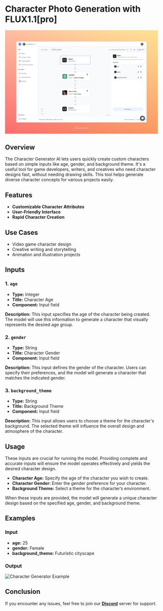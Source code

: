 # Character Photo Generation with FLUX1.1[pro]

<img src="images/character-generator-full.jpeg" alt="Character Generator"/>

## Overview
The Character Generator AI lets users quickly create custom characters based on simple inputs like age, gender, and background theme. It's a useful tool for game developers, writers, and creatives who need character designs fast, without needing drawing skills. This tool helps generate diverse character concepts for various projects easily.

## Features
- **Customizable Character Attributes**
- **User-Friendly Interface**
- **Rapid Character Creation**

## Use Cases
- Video game character design
- Creative writing and storytelling
- Animation and illustration projects

## Inputs

### 1. `age`
- **Type:** Integer
- **Title:** Character Age
- **Component:** Input field

**Description:** This input specifies the age of the character being created. The model will use this information to generate a character that visually represents the desired age group.

### 2. `gender`
- **Type:** String
- **Title:** Character Gender
- **Component:** Input field

**Description:** This input defines the gender of the character. Users can specify their preferences, and the model will generate a character that matches the indicated gender.

### 3. `background_theme`
- **Type:** String
- **Title:** Background Theme
- **Component:** Input field

**Description:** This input allows users to choose a theme for the character's background. The selected theme will influence the overall design and atmosphere of the character.

## Usage

These inputs are crucial for running the model. Providing complete and accurate inputs will ensure the model operates effectively and yields the desired character design.

- **Character Age:** Specify the age of the character you wish to create.
- **Character Gender:** Enter the gender preference for your character.
- **Background Theme:** Select a theme for the character’s environment.

When these inputs are provided, the model will generate a unique character design based on the specified age, gender, and background theme.

## Examples

### Input
- **age:** 25
- **gender:** Female
- **background_theme:** Futuristic cityscape

### Output
<img src="https://storage.googleapis.com/magicpoint/github-outputs/character-generator-github-output.webp" alt="Character Generator Example" width="300">

## Conclusion

If you encounter any issues, feel free to join our <b><a href="https://discord.com/invite/yzZD4ZxBPt" target="_blank">Discord</a></b> server for support.
